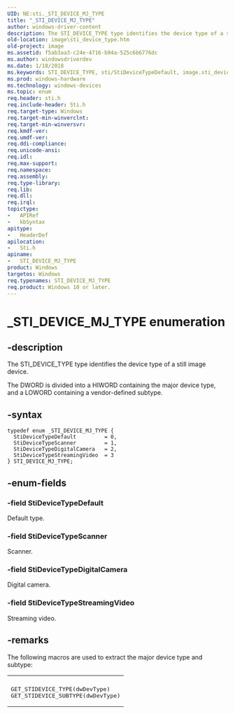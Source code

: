 ```yaml
---
UID: NE:sti._STI_DEVICE_MJ_TYPE
title: "_STI_DEVICE_MJ_TYPE"
author: windows-driver-content
description: The STI_DEVICE_TYPE type identifies the device type of a still image device.The DWORD is divided into a HIWORD containing the major device type, and a LOWORD containing a vendor-defined subtype.
old-location: image\sti_device_type.htm
old-project: image
ms.assetid: f5ab3aa3-c24e-4716-b94a-525c6b6776dc
ms.author: windowsdriverdev
ms.date: 1/18/2018
ms.keywords: STI_DEVICE_TYPE, sti/StiDeviceTypeDefault, image.sti_device_type, STI_DEVICE_MJ_TYPE, StiDeviceTypeStreamingVideo, sti/StiDeviceTypeDigitalCamera, StiDeviceTypeScanner, stifnc_1cbf2c9f-0c97-439a-8503-c07c68b7d947.xml, sti/StiDeviceTypeScanner, sti/STI_DEVICE_TYPE, StiDeviceTypeDigitalCamera, STI_DEVICE_MJ_TYPE enumeration [Imaging Devices], sti/StiDeviceTypeStreamingVideo, STI_DEVICE_TYPE enumeration [Imaging Devices], StiDeviceTypeDefault, _STI_DEVICE_MJ_TYPE
ms.prod: windows-hardware
ms.technology: windows-devices
ms.topic: enum
req.header: sti.h
req.include-header: Sti.h
req.target-type: Windows
req.target-min-winverclnt: 
req.target-min-winversvr: 
req.kmdf-ver: 
req.umdf-ver: 
req.ddi-compliance: 
req.unicode-ansi: 
req.idl: 
req.max-support: 
req.namespace: 
req.assembly: 
req.type-library: 
req.lib: 
req.dll: 
req.irql: 
topictype:
-	APIRef
-	kbSyntax
apitype:
-	HeaderDef
apilocation:
-	Sti.h
apiname:
-	STI_DEVICE_MJ_TYPE
product: Windows
targetos: Windows
req.typenames: STI_DEVICE_MJ_TYPE
req.product: Windows 10 or later.
---
```


# _STI_DEVICE_MJ_TYPE enumeration


## -description


The STI_DEVICE_TYPE type identifies the device type of a still image device.

The DWORD is divided into a HIWORD containing the major device type, and a LOWORD containing a vendor-defined subtype.


## -syntax


````
typedef enum _STI_DEVICE_MJ_TYPE { 
  StiDeviceTypeDefault         = 0,
  StiDeviceTypeScanner         = 1,
  StiDeviceTypeDigitalCamera   = 2,
  StiDeviceTypeStreamingVideo  = 3
} STI_DEVICE_MJ_TYPE;
````


## -enum-fields




### -field StiDeviceTypeDefault

Default type.


### -field StiDeviceTypeScanner

Scanner.


### -field StiDeviceTypeDigitalCamera

Digital camera.


### -field StiDeviceTypeStreamingVideo

Streaming video.


## -remarks


The following macros are used to extract the major device type and subtype:
<div class="code"><span codelanguage=""><table>
<tr>
<th></th>
</tr>
<tr>
<td>
<pre>GET_STIDEVICE_TYPE(dwDevType)
GET_STIDEVICE_SUBTYPE(dwDevType)</pre>
</td>
</tr>
</table></span></div>

